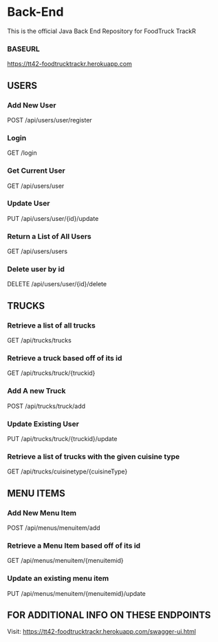 # Back-End
This is the official Java Back End Repository for FoodTruck TrackR

### BASEURL
https://tt42-foodtrucktrackr.herokuapp.com


## USERS

### Add New User
POST
/api/users/user/register

### Login
GET
/login

### Get Current User
GET
/api/users/user

### Update User
PUT
/api/users/user/{id}/update

### Return a List of All Users
GET
/api/users/users

### Delete user by id
DELETE
/api/users/user/{id}/delete


## TRUCKS

### Retrieve a list of all trucks
GET
/api/trucks/trucks

### Retrieve a truck based off of its id
GET
/api/trucks/truck/{truckid}

### Add A new Truck
POST
/api/trucks/truck/add

### Update Existing User
PUT
/api/trucks/truck/{truckid}/update

### Retrieve a list of trucks with the given cuisine type
GET
/api/trucks/cuisinetype/{cuisineType}

## MENU ITEMS

### Add New Menu Item
POST
/api/menus/menuitem/add

### Retrieve a Menu Item based off of its id
GET
/api/menus/menuitem/{menuitemid}

### Update an existing menu item
PUT
/api/menus/menuitem/{menuitemid}/update


## FOR ADDITIONAL INFO ON THESE ENDPOINTS
Visit: https://tt42-foodtrucktrackr.herokuapp.com/swagger-ui.html
